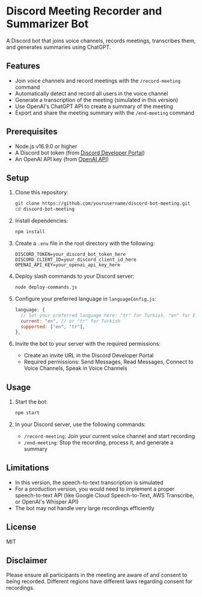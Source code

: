 # Discord Meeting Recorder and Summarizer Bot

A Discord bot that joins voice channels, records meetings, transcribes them, and generates summaries using ChatGPT.

## Features

- Join voice channels and record meetings with the `/record-meeting` command
- Automatically detect and record all users in the voice channel
- Generate a transcription of the meeting (simulated in this version)
- Use OpenAI's ChatGPT API to create a summary of the meeting
- Export and share the meeting summary with the `/end-meeting` command

## Prerequisites

- Node.js v16.9.0 or higher
- A Discord bot token (from [Discord Developer Portal](https://discord.com/developers/applications))
- An OpenAI API key (from [OpenAI API](https://platform.openai.com/api-keys))

## Setup

1. Clone this repository:
   ```bash
   git clone https://github.com/yourusername/discord-bot-meeting.git
   cd discord-bot-meeting
   ```

2. Install dependencies:
   ```bash
   npm install
   ```

3. Create a `.env` file in the root directory with the following:
   ```
   DISCORD_TOKEN=your_discord_bot_token_here
   DISCORD_CLIENT_ID=your_discord_client_id_here
   OPENAI_API_KEY=your_openai_api_key_here
   ```

4. Deploy slash commands to your Discord server:
   ```bash
   node deploy-commands.js
   ```

5. Configure your preferred language in `languageConfig.js`:
   ```javascript
   language: {
     // Set your preferred language here: "tr" for Turkish, "en" for English
     current: "en", // or "tr" for Turkish
     supported: ["en", "tr"],
   },
   ```

6. Invite the bot to your server with the required permissions:
   - Create an invite URL in the Discord Developer Portal
   - Required permissions: Send Messages, Read Messages, Connect to Voice Channels, Speak in Voice Channels

## Usage

1. Start the bot:
   ```bash
   npm start
   ```

2. In your Discord server, use the following commands:

   - `/record-meeting`: Join your current voice channel and start recording
   - `/end-meeting`: Stop the recording, process it, and generate a summary

## Limitations

- In this version, the speech-to-text transcription is simulated
- For a production version, you would need to implement a proper speech-to-text API (like Google Cloud Speech-to-Text, AWS Transcribe, or OpenAI's Whisper API)
- The bot may not handle very large recordings efficiently

## License

MIT

## Disclaimer

Please ensure all participants in the meeting are aware of and consent to being recorded. Different regions have different laws regarding consent for recordings. 